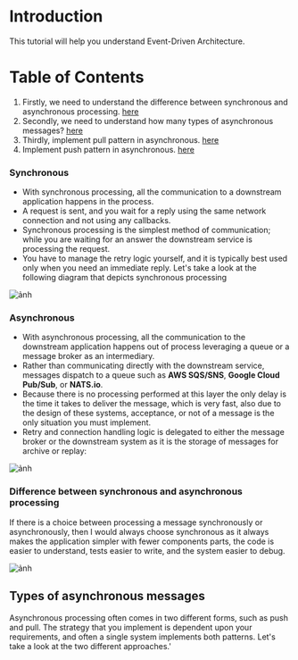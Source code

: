 # Introduction
This tutorial will help you understand Event-Driven Architecture.

# Table of Contents
1. Firstly, we need to understand the difference between synchronous and asynchronous processing. [here](#difference-between-synchronous-and-asynchronous-processing)
2. Secondly, we need to understand how many types of asynchronous messages? [here](#types-of-asynchronous-messages)
3. Thirdly, implement pull pattern in asynchronous. [here](https://github.com/huavanthong/build-microservice-golang/tree/master/01_GettingStarted/book-build-microservice/chapter9/queue)
4. Implement push pattern in asynchronous. [here](https://github.com/huavanthong/build-microservice-golang/tree/master/01_GettingStarted/book-build-microservice/chapter9/push)


### Synchronous
* With synchronous processing, all the communication to a downstream application happens in the process. 
* A request is sent, and you wait for a reply using the same network connection and not using any callbacks.
* Synchronous processing is the simplest method of communication; while you are waiting for an answer the downstream service is processing the request. 
* You have to manage the retry logic yourself, and it is typically best used only when you need an immediate reply. 
Let's take a look at the following diagram that depicts synchronous processing

![ảnh](https://user-images.githubusercontent.com/50081052/169202069-d5694256-34bb-46db-bc18-d6414568d28b.png)

### Asynchronous
* With asynchronous processing, all the communication to the downstream application happens out of process leveraging a queue or a message broker as an intermediary. 
* Rather than communicating directly with the downstream service, messages dispatch to a queue such as **AWS SQS/SNS**, **Google Cloud Pub/Sub**, or **NATS.io**. 
* Because there is no processing performed at this layer the only delay is the time it takes to deliver the message, which is very fast, also due to the design of these systems, acceptance, or not of a message is the only situation you must implement. 
* Retry and connection handling logic is delegated to either the message broker or the downstream system as it is the storage of messages for archive or replay:

![ảnh](https://user-images.githubusercontent.com/50081052/169202244-c8efec5e-64a2-4c23-8b09-9466f49d752b.png)
### Difference between synchronous and asynchronous processing
If there is a choice between processing a message synchronously or asynchronously, then I would always choose synchronous
as it always makes the application simpler with fewer components parts, the code is easier to understand, tests easier to write,
and the system easier to debug.

![ảnh](https://user-images.githubusercontent.com/50081052/169202289-977e0305-bb79-4481-b15a-bca279c4ac2d.png)


## Types of asynchronous messages
Asynchronous processing often comes in two different forms, such as push and pull. The strategy that you implement is dependent upon your requirements, and often a single system implements both patterns. Let's take a look at the two different approaches.'

